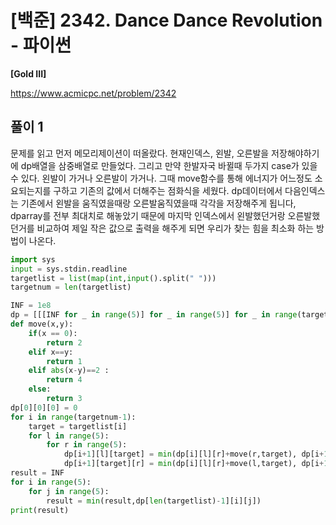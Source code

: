# [백준] 2342. Dance Dance Revolution - 파이썬

**[Gold III]**



https://www.acmicpc.net/problem/2342



## 풀이 1
문제를 읽고 먼저 메모리제이션이 떠올랐다. 
현재인덱스, 왼발, 오른발을 저장해야하기에 dp배열을 삼중배열로 만들었다.
그리고 만약 한발자국 바뀔때 두가지 case가 있을 수 있다. 왼발이 가거나 오른발이 가거나.
그때 move함수를 통해 에너지가 어느정도 소요되는지를 구하고 기존의 값에서 더해주는 점화식을 세웠다.
dp데이터에서 다음인덱스는 기존에서 왼발을 움직였을때랑 오른발움직였을때 각각을 저장해주게 됩니다,
dparray를 전부 최대치로 해놓았기 때문에 마지막 인덱스에서 왼발했던거랑 오른발했던거를 비교하여 제일 작은 값으로 출력을 해주게 되면 우리가 찾는 힘을 최소화 하는 방법이 나온다.  
```python
import sys
input = sys.stdin.readline
targetlist = list(map(int,input().split(" ")))
targetnum = len(targetlist)

INF = 1e8
dp = [[[INF for _ in range(5)] for _ in range(5)] for _ in range(targetnum)]
def move(x,y):
    if(x == 0):
        return 2
    elif x==y:
        return 1
    elif abs(x-y)==2 :
        return 4
    else:
        return 3
dp[0][0][0] = 0
for i in range(targetnum-1):
    target = targetlist[i]
    for l in range(5):
        for r in range(5):
            dp[i+1][l][target] = min(dp[i][l][r]+move(r,target), dp[i+1][l][target]) # 오른발 움직이는 경우
            dp[i+1][target][r] = min(dp[i][l][r]+move(l,target), dp[i+1][target][r]) # 왼발
result = INF
for i in range(5):
    for j in range(5):
        result = min(result,dp[len(targetlist)-1][i][j])
print(result)
```